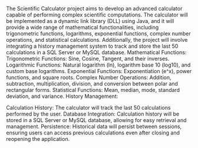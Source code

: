 The Scientific Calculator project aims to develop an advanced calculator capable of performing complex scientific computations. The calculator will be implemented as a dynamic link library (DLL) using Java, and it will provide a wide range of mathematical functionalities, including trigonometric functions, logarithms, exponential functions, complex number operations, and statistical calculations. Additionally, the project will involve integrating a history management system to track and store the last 50 calculations in a SQL Server or MySQL database.
Mathematical Functions:
Trigonometric Functions: Sine, Cosine, Tangent, and their inverses.
Logarithmic Functions: Natural logarithm (ln), logarithm base 10 (log10), and custom base logarithms.
Exponential Functions: Exponentiation (e^x), power functions, and square roots.
Complex Number Operations: Addition, subtraction, multiplication, division, and conversion between polar and rectangular forms.
Statistical Functions: Mean, median, mode, standard deviation, and variance.
History Management:

Calculation History: The calculator will track the last 50 calculations performed by the user.
Database Integration: Calculation history will be stored in a SQL Server or MySQL database, allowing for easy retrieval and management.
Persistence: Historical data will persist between sessions, ensuring users can access previous calculations even after closing and reopening the application.
